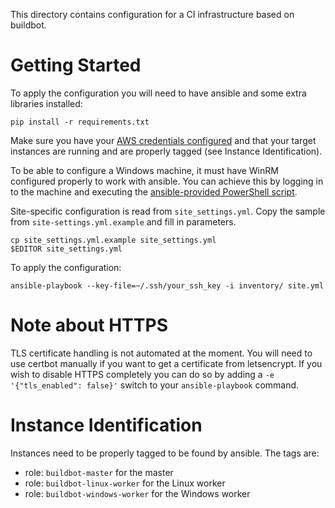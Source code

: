 This directory contains configuration for a CI infrastructure based
on buildbot.

# Getting Started

To apply the configuration you will need to have ansible and some
extra libraries installed:

    pip install -r requirements.txt

Make sure you have your 
[AWS credentials configured](http://docs.pythonboto.org/en/latest/boto_config_tut.html)
and that your target instances are running and are properly tagged
(see Instance Identification).

To be able to configure a Windows machine, it must have WinRM configured
properly to work with ansible.  You can achieve this by logging in to the
machine and executing the
[ansible-provided PowerShell script](https://raw.githubusercontent.com/ansible/ansible/devel/examples/scripts/ConfigureRemotingForAnsible.ps1).

Site-specific configuration is read from `site_settings.yml`.
Copy the sample from `site-settings.yml.example` and fill in
parameters.

    cp site_settings.yml.example site_settings.yml
    $EDITOR site_settings.yml

To apply the configuration:

    ansible-playbook --key-file=~/.ssh/your_ssh_key -i inventory/ site.yml


# Note about HTTPS

TLS certificate handling is not automated at the moment.  You will need
to use certbot manually if you want to get a certificate from letsencrypt.
If you wish to disable HTTPS completely you can do so by adding
a `-e '{"tls_enabled": false}'` switch to your `ansible-playbook` command.


# Instance Identification

Instances need to be properly tagged to be found by ansible.  The tags are:

* role: `buildbot-master` for the master
* role: `buildbot-linux-worker` for the Linux worker
* role: `buildbot-windows-worker` for the Windows worker
